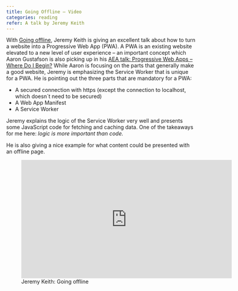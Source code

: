 ```yaml
---
title: Going Offline – Video
categories: reading
refer: A talk by Jeremy Keith
---
```

With [Going offline](https://www.youtube.com/watch?v=RVdW-P_oAJ0), Jeremy Keith is giving an excellent talk about how to turn a website into a Progressive Web App (PWA). A PWA is an existing website elevated to a new level of user experience – an important concept which Aaron Gustafson is also picking up in his [AEA talk: Progressive Web Apps – Where Do I Begin?](https://ulf.codes/reading/pwa-where-do-i-begin/) While Aaron is focusing on the parts that generally make a good website, Jeremy is emphasizing the Service Worker that is unique for a PWA. He is  pointing out the three parts that are mandatory for a PWA:

- A secured connection with https (except the connection to localhost, which doesn´t need to be secured)
- A Web App Manifest
- A Service Worker

Jeremy explains the logic of the Service Worker very well and presents some JavaScript code for fetching and caching data. One of the takeaways for me here: *logic is more important than code.*  

He is also giving a nice example for what content could be presented with an offline page.

<figure>
<iframe width="560" height="315" src="https://www.youtube.com/embed/RVdW-P_oAJ0" frameborder="0" allow="accelerometer; autoplay; encrypted-media; gyroscope; picture-in-picture" allowfullscreen></iframe>
<figcaption>Jeremy Keith: Going offline</figcaption>
<figure>


